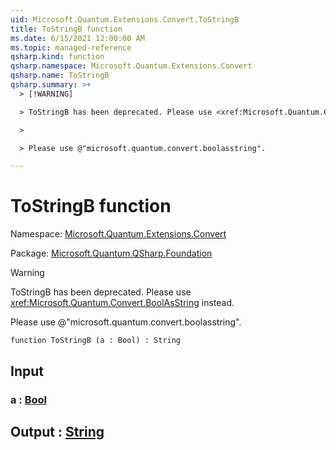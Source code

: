 ```yaml
---
uid: Microsoft.Quantum.Extensions.Convert.ToStringB
title: ToStringB function
ms.date: 6/15/2021 12:00:00 AM
ms.topic: managed-reference
qsharp.kind: function
qsharp.namespace: Microsoft.Quantum.Extensions.Convert
qsharp.name: ToStringB
qsharp.summary: >+
  > [!WARNING]

  > ToStringB has been deprecated. Please use <xref:Microsoft.Quantum.Convert.BoolAsString> instead.

  >

  > Please use @"microsoft.quantum.convert.boolasstring".

---
```


# ToStringB function

Namespace: [Microsoft.Quantum.Extensions.Convert](xref:Microsoft.Quantum.Extensions.Convert)

Package: [Microsoft.Quantum.QSharp.Foundation](https://nuget.org/packages/Microsoft.Quantum.QSharp.Foundation)


> [!WARNING]
> ToStringB has been deprecated. Please use <xref:Microsoft.Quantum.Convert.BoolAsString> instead.
>
> Please use @"microsoft.quantum.convert.boolasstring".



```qsharp
function ToStringB (a : Bool) : String
```


## Input

### a : [Bool](xref:microsoft.quantum.qsharp.valueliterals#bool-literals)





## Output : [String](xref:microsoft.quantum.qsharp.valueliterals#string-literals)

